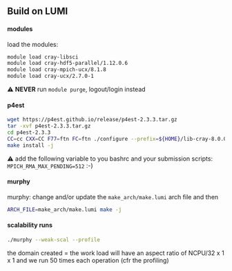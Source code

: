 
## Build on LUMI

#### modules

load the modules:
```bash
module load cray-libsci
module load cray-hdf5-parallel/1.12.0.6
module load cray-mpich-ucx/8.1.8
module load cray-ucx/2.7.0-1
```

:warning: **NEVER** run `module purge`, logout/login instead

#### p4est

```bash
wget https://p4est.github.io/release/p4est-2.3.3.tar.gz
tar -xvf p4est-2.3.3.tar.gz
cd p4est-2.3.3
CC=cc CXX=CC F77=ftn FC=ftn ./configure --prefix=${HOME}/lib-cray-8.0.0-mpich-ucx-8.1.8 CFLAGS="-Ofast -Wall -fopenmp" --enable-mpi --enable-openmp
make install -j
```

:warning: add the following variable to you bashrc and your submission scripts: `MPICH_RMA_MAX_PENDING=512` :-)

#### murphy
murphy: change and/or update the `make_arch/make.lumi` arch file and then

```bash
ARCH_FILE=make_arch/make.lumi make -j
```

#### scalability runs
```bash
./murphy --weak-scal --profile
```

the domain created = the work load will have an aspect ratio of NCPU/32 x 1 x 1 and we run 50 times each operation (cfr the profiling)
